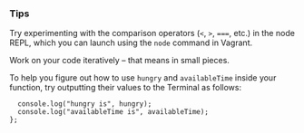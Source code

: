 ### Tips

Try experimenting with the comparison operators (`<`, `>`, `===`, etc.) in the node REPL, which you can launch using the `node` command in Vagrant.

Work on your code iteratively – that means in small pieces. 

To help you figure out how to use `hungry` and `availableTime` inside your function, try outputting their values to the Terminal as follows:

```function whatToDoForLunch(hungry, availableTime) {
  console.log("hungry is", hungry);
  console.log("availableTime is", availableTime);
};
```
